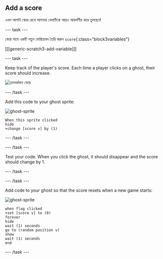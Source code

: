 ## Add a score

এখন আপনি স্কোর রেখে আপনার খেলাটিকে আরও আকর্ষণীয় করে তুলছেন!

\--- task \---

স্কোর নামে একটি নতুন ভেরিয়েবল তৈরি করুন `score`{:class="block3variables"}

[[[generic-scratch3-add-variable]]]

\--- task \---

Keep track of the player's score. Each time a player clicks on a ghost, their score should increase.

![ক্রমবর্ধমান স্কোর](images/ghost-score-test.png)

\--- /task \---

Add this code to your ghost sprite:

![ghost-sprite](images/ghost-sprite.png)

```blocks3
When this sprite clicked
hide
+change [score v] by (1)
```

\--- /task \---

\--- /task \---

Test your code. When you click the ghost, it should disappear and the score should change by 1.

\--- /task \---

\--- /task \---

Add code to your ghost so that the score resets when a new game starts:

![ghost-sprite](images/ghost-sprite.png)

```blocks3
when flag clicked
+set [score v] to (0)
forever
hide
wait (1) seconds
go to (random position v)
show
wait (1) seconds
end
```

\--- /task \---